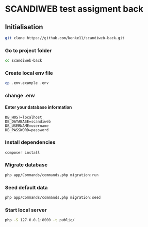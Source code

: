 # SCANDIWEB test assigment back

## Initialisation

```bash
git clone https://github.com/kenke11/scandiweb-back.git
```

### Go to project folder

```bash
cd scandiweb-back
```

### Create local env file

```bash
cp .env.example .env
```

### change .env

#### Enter your database information

```dotenv
DB_HOST=localhost
DB_DATABASE=scandiweb
DB_USERNAME=username
DB_PASSWORD=password
```

### Install dependencies

```bash
composer install
```

### Migrate database

```bash
php app/Commands/commands.php migration:run
```

### Seed default data

```bash
php app/Commands/commands.php migration:seed
```

### Start local server

```bash
php -S 127.0.0.1:8000 -t public/
```